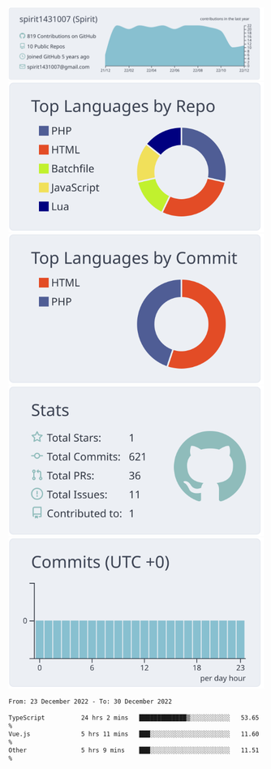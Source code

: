 [![](https://raw.githubusercontent.com/spirit1431007/spirit1431007/master/profile-summary-card-output/nord_bright/0-profile-details.svg)](https://git.io/spiritx)
[![](https://raw.githubusercontent.com/spirit1431007/spirit1431007/master/profile-summary-card-output/nord_bright/1-repos-per-language.svg)](https://git.io/spiritx) [![](https://raw.githubusercontent.com/spirit1431007/spirit1431007/master/profile-summary-card-output/nord_bright/2-most-commit-language.svg)](https://git.io/spiritx)
[![](https://raw.githubusercontent.com/spirit1431007/spirit1431007/master/profile-summary-card-output/nord_bright/3-stats.svg)](https://git.io/spiritx) [![](https://raw.githubusercontent.com/spirit1431007/spirit1431007/master/profile-summary-card-output/nord_bright/4-productive-time.svg)](https://git.io/spiritx)

<!--START_SECTION:waka-->

```text
From: 23 December 2022 - To: 30 December 2022

TypeScript          24 hrs 2 mins   █████████████▒░░░░░░░░░░░   53.65 %
Vue.js              5 hrs 11 mins   ███░░░░░░░░░░░░░░░░░░░░░░   11.60 %
Other               5 hrs 9 mins    ███░░░░░░░░░░░░░░░░░░░░░░   11.51 %
```

<!--END_SECTION:waka-->
